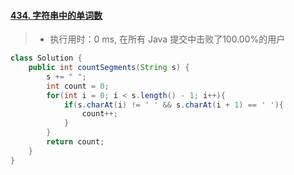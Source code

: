 #### [434. 字符串中的单词数](https://leetcode-cn.com/problems/number-of-segments-in-a-string/)

> - 执行用时：0 ms, 在所有 Java 提交中击败了100.00%的用户

```java
class Solution {
    public int countSegments(String s) {
        s += " ";
        int count = 0;
        for(int i = 0; i < s.length() - 1; i++){
            if(s.charAt(i) != ' ' && s.charAt(i + 1) == ' '){
                count++;
            }
        }        
        return count;
    }
}
```

